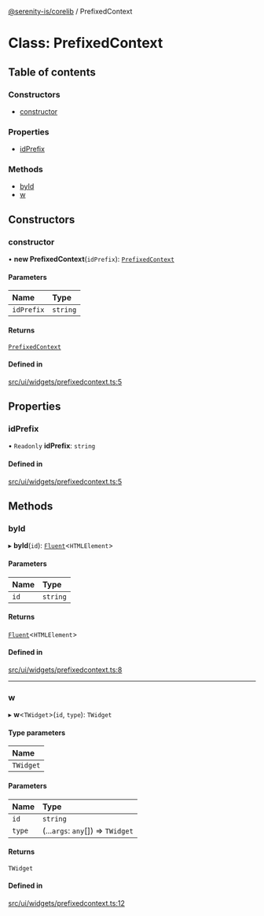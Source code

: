 [@serenity-is/corelib](../README.md) / PrefixedContext

# Class: PrefixedContext

## Table of contents

### Constructors

- [constructor](PrefixedContext.md#constructor)

### Properties

- [idPrefix](PrefixedContext.md#idprefix)

### Methods

- [byId](PrefixedContext.md#byid)
- [w](PrefixedContext.md#w)

## Constructors

### constructor

• **new PrefixedContext**(`idPrefix`): [`PrefixedContext`](PrefixedContext.md)

#### Parameters

| Name | Type |
| :------ | :------ |
| `idPrefix` | `string` |

#### Returns

[`PrefixedContext`](PrefixedContext.md)

#### Defined in

[src/ui/widgets/prefixedcontext.ts:5](https://github.com/serenity-is/serenity/blob/master/packages/corelib/src/ui/widgets/prefixedcontext.ts#L5)

## Properties

### idPrefix

• `Readonly` **idPrefix**: `string`

#### Defined in

[src/ui/widgets/prefixedcontext.ts:5](https://github.com/serenity-is/serenity/blob/master/packages/corelib/src/ui/widgets/prefixedcontext.ts#L5)

## Methods

### byId

▸ **byId**(`id`): [`Fluent`](../interfaces/Fluent-1.md)\<`HTMLElement`\>

#### Parameters

| Name | Type |
| :------ | :------ |
| `id` | `string` |

#### Returns

[`Fluent`](../interfaces/Fluent-1.md)\<`HTMLElement`\>

#### Defined in

[src/ui/widgets/prefixedcontext.ts:8](https://github.com/serenity-is/serenity/blob/master/packages/corelib/src/ui/widgets/prefixedcontext.ts#L8)

___

### w

▸ **w**\<`TWidget`\>(`id`, `type`): `TWidget`

#### Type parameters

| Name |
| :------ |
| `TWidget` |

#### Parameters

| Name | Type |
| :------ | :------ |
| `id` | `string` |
| `type` | (...`args`: `any`[]) => `TWidget` |

#### Returns

`TWidget`

#### Defined in

[src/ui/widgets/prefixedcontext.ts:12](https://github.com/serenity-is/serenity/blob/master/packages/corelib/src/ui/widgets/prefixedcontext.ts#L12)
